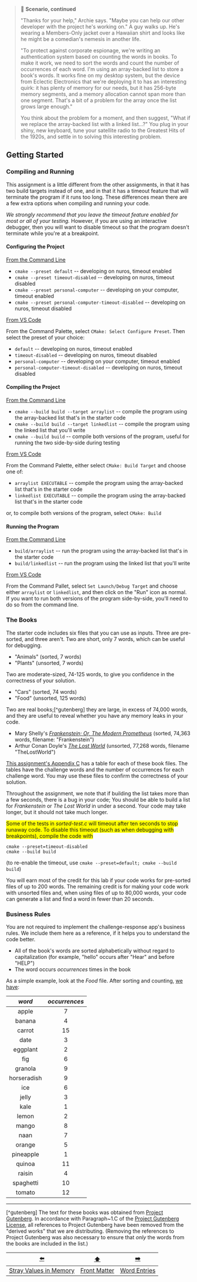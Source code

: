 > 📇 **Scenario, continued**
>
> "Thanks for your help," Archie says.
> "Maybe you can help our other developer with the project he's working on."
> A guy walks up.
> He's wearing a Members-Only jacket over a Hawaiian shirt and looks like he might be a comedian's nemesis in another life.
>
> "To protect against corporate espionage, we're writing an authentication system based on counting the words in books.
> To make it work, we need to sort the words and count the number of occurrences of each word.
> I'm using an array-backed list to store a book's words.
> It works fine on my desktop system, but the device from Eclectic Electronics that we're deploying it to has an interesting quirk:
> it has plenty of memory for our needs, but it has 256-byte memory segments, and a memory allocation cannot span more than one segment.
> That's a bit of a problem for the array once the list grows large enough."
>
> You think about the problem for a moment, and then suggest, "What if we replace the array-backed list with a linked list...?"
> You plug in your shiny, new keyboard, tune your satellite radio to the Greatest Hits of the 1920s, and settle in to solving this interesting problem.

## Getting Started

### Compiling and Running

This assignment is a little different from the other assignments, in that it has two build targets instead of one,
and in that it has a timeout feature that will terminate the program if it runs too long.
These differences mean there are a few extra options when compiling and running your code.

*We strongly recommend that you leave the timeout feature enabled for most or all of your testing.*
However, if you are using an interactive debugger, then you will want to disable timeout so that the program doesn't terminate while you're at a breakpoint.

#### Configuring the Project

<u>From the Command Line</u>

- `cmake --preset default` -- developing on nuros, timeout enabled
- `cmake --preset timeout-disabled` -- developing on nuros, timeout disabled
- `cmake --preset personal-computer` -- developing on your computer, timeout enabled
- `cmake --preset personal-computer-timeout-disabled` -- developing on nuros, timeout disabled

<u>From VS Code</u>

From the Command Palette, select `CMake: Select Configure Preset`. Then select the preset of your choice:

- `default` -- developing on nuros, timeout enabled
- `timeout-disabled` -- developing on nuros, timeout disabled
- `personal-computer` -- developing on your computer, timeout enabled
- `personal-computer-timeout-disabled` -- developing on nuros, timeout disabled

#### Compiling the Project

<u>From the Command Line</u>

- `cmake --build build --target arraylist` -- compile the program using the array-backed list that's in the starter code
- `cmake --build build --target linkedlist` -- compile the program using the linked list that you'll write
- `cmake --build build` -- compile both versions of the program, useful for running the two side-by-side during testing

<u>From VS Code</u>

From the Command Palette, either select `CMake: Build Target` and choose one of:

- `arraylist EXECUTABLE` -- compile the program using the array-backed list that's in the starter code
- `linkedlist EXECUTABLE` -- compile the program using the array-backed list that's in the starter code

or, to compile both versions of the program, select `CMake: Build`

#### Running the Program

<u>From the Command Line</u>

- `build/arraylist` -- run the program using the array-backed list that's in the starter code
- `build/linkedlist` -- run the program using the linked list that you'll write

<u>From VS Code</u>

From the Command Pallet, select `Set Launch/Debug Target` and choose either `arraylist` or `linkedlist`, and then click on the "Run" icon as normal.
If you want to run both versions of the program side-by-side, you'll need to do so from the command line.

### The Books

The starter code includes six files that you can use as inputs.
Three are pre-sorted, and three aren't.
Two are short, only 7 words, which can be useful for debugging.
- "Animals"  (sorted, 7 words)
- "Plants" (unsorted, 7 words)

Two are moderate-sized, 74-125 words, to give you confidence in the correctness of your solution.
- "Cars"   (sorted,  74 words)
- "Food" (unsorted, 125 words)

Two are real books;[^gutenberg] they are large, in excess of 74,000 words, and they are useful to reveal whether you have any memory leaks in your code.
- Mary Shelly's [*Frankenstein; Or, The Modern Prometheus*](https://www.gutenberg.org/ebooks/84) (sorted, 74,363 words, filename: "Frankenstein")
- Arthur Conan Doyle's [*The Lost World*](https://www.gutenberg.org/ebooks/139) (unsorted, 77,268 words, filename "TheLostWorld")

[This assignment's Appendix C](CC-word-tables.md) has a table for each of these book files.
The tables have the challenge words and the number of occurrences for each challenge word.
You may use these files to confirm the correctness of your solution.

Throughout the assignment, we note that if building the list takes more than a few seconds, there is a bug in your code;
You should be able to build a list for *Frankenstein* or *The Lost World* in under a second.
Your code may take longer, but it should not take much longer.

<span style="background-color: yellow;">Some of the tests in *sorted-test.c* will timeout after ten seconds to stop runaway code.
To disable this timeout (such as when debugging with breakpoints), compile the code with</span>
```shell
cmake --preset=timeout-disabled
cmake --build build
```
(to re-enable the timeout, use `cmake --preset=default; cmake --build build`)

You will earn most of the credit for this lab if your code works for pre-sorted files of up to 200 words.
The remaining credit is for making your code work with unsorted files and, when using files of up to 80,000 words, your code can generate a list and find a word in fewer than 20 seconds.

### Business Rules

You are not required to implement the challenge-response app's business rules.
We include them here as a reference, if it helps you to understand the code better.

- All of the book's words are sorted alphabetically without regard to capitalization (for example, "hello" occurs after "Hear" and before "HELP")
- The word occurs *occurrences* times in the book

As a simple example, look at the *Food* file.
After sorting and counting, [we have](CC-word-tables.md#food):

|   *word*    | *occurrences* |
|:-----------:|:-------------:|
|    apple    |       7       |
|   banana    |       4       |
|   carrot    |      15       |
|    date     |       3       |
|  eggplant   |       2       |
|     fig     |       6       |
|   granola   |       9       |
| horseradish |       9       |
|     ice     |       6       |
|    jelly    |       3       |
|    kale     |       1       |
|    lemon    |       2       |
|    mango    |       8       |
|    naan     |       7       |
|   orange    |       5       |
|  pineapple  |       1       |
|   quinoa    |      11       |
|   raisin    |       4       |
|  spaghetti  |      10       |
|   tomato    |      12       |

---

[^gutenberg] The text for these books was obtained from [Project Gutenberg](https://www.gutenberg.org/).
In accordance with Paragraph~1.C of the [Project Gutenberg License](https://www.gutenberg.org/policy/license), all references to Project Gutenberg have been removed from the "derived works" that we are distributing.
(Removing the references to Project Gutenberg was also necessary to ensure that *only* the words from the books are included in the list.)

|           [⬅️](01-stray-values-in-memory.md)           |      [⬆️](../README.md)      |      [➡️](03-word-entries.md)      |
|:------------------------------------------------------:|:----------------------------:|:----------------------------------:|
| [Stray Values in Memory](01-stray-values-in-memory.md) | [Front Matter](../README.md) | [Word Entries](03-word-entries.md) |

